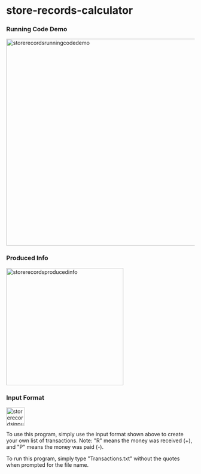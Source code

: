 # store-records-calculator

### Running Code Demo
<img width="552" alt="storerecordsrunningcodedemo" src="https://user-images.githubusercontent.com/26355832/51721244-2c842700-200e-11e9-8d85-12af83daebc5.PNG">

### Produced Info
<img width="313" alt="storerecordsproducedinfo" src="https://user-images.githubusercontent.com/26355832/51721270-44f44180-200e-11e9-9a76-369d13a56435.PNG">

### Input Format
<img width="49" alt="storerecordsinputformat" src="https://user-images.githubusercontent.com/26355832/51721276-4b82b900-200e-11e9-97db-8cb08b558a97.PNG">






To use this program, simply use the input format shown above to create your own list of transactions. 
Note: "R" means the money was received (+), and "P" means the money was paid (-).

To run this program, simply type "Transactions.txt" without the quotes when prompted for the file name.
